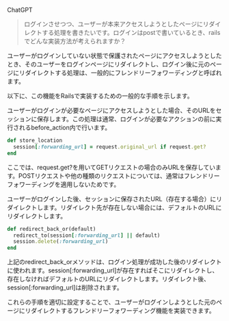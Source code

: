 ChatGPT

> ログインさせつつ、ユーザーが本来アクセスしようとしたページにリダイレクトする処理を書きたいです。ログインはpostで書いているとき、railsでどんな実装方法が考えられますか？

ユーザーがログインしていない状態で保護されたページにアクセスしようとしたとき、そのユーザーをログインページにリダイレクトし、ログイン後に元のページにリダイレクトする処理は、一般的にフレンドリーフォワーディングと呼ばれます。

以下に、この機能をRailsで実装するための一般的な手順を示します。

ユーザーがログインが必要なページにアクセスしようとした場合、そのURLをセッションに保存します。この処理は通常、ログインが必要なアクションの前に実行されるbefore_action内で行います。
```ruby
def store_location
  session[:forwarding_url] = request.original_url if request.get?
end
```
ここでは、request.get?を用いてGETリクエストの場合のみURLを保存しています。POSTリクエストや他の種類のリクエストについては、通常はフレンドリーフォワーディングを適用しないためです。

ユーザーがログインした後、セッションに保存されたURL（存在する場合）にリダイレクトします。リダイレクト先が存在しない場合には、デフォルトのURLにリダイレクトします。
```ruby
def redirect_back_or(default)
  redirect_to(session[:forwarding_url] || default)
  session.delete(:forwarding_url)
end
```
上記のredirect_back_orメソッドは、ログイン処理が成功した後のリダイレクトに使われます。session[:forwarding_url]が存在すればそこにリダイレクトし、存在しなければデフォルトのURLにリダイレクトします。リダイレクト後、session[:forwarding_url]は削除されます。

これらの手順を適切に設定することで、ユーザーがログインしようとした元のページにリダイレクトするフレンドリーフォワーディング機能を実装できます。
